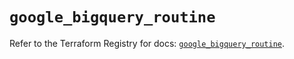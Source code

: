 # `google_bigquery_routine`

Refer to the Terraform Registry for docs: [`google_bigquery_routine`](https://registry.terraform.io/providers/hashicorp/google-beta/6.40.0/docs/resources/google_bigquery_routine).
